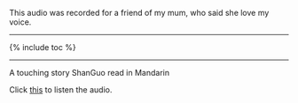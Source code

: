 ﻿This audio was recorded for a friend of my mum, who said she love my voice.
<!--more-->

---
{% include toc %}

---


A touching story ShanGuo read in Mandarin

Click [this](https://mp.weixin.qq.com/s?__biz=MzAxMzY5NDI2NA==&mid=2455124932&idx=1&sn=ee2f333916a698de3e37d4a0e7c20128&chksm=8c3c3f93bb4bb6853ce5d493736e9ffdfb50e7ae1858c8dc5170546fc48f97c12e3976cfab87&mpshare=1&scene=1&srcid=0119kgKDl4ljvNBNkDi5NZmn&key=ccc56fc127f128b76cd75fe4d6aaa88fdb9695320b40b2bada8d4fb138d01478ca660ce4b499a46d7f1911ecfc0729ed6327294908067194a6d82e09c11e6607cc78cadb539ff8f1cdcf930527c27d9a&ascene=0&uin=ODAyMTIyMzgw&devicetype=iMac+MacBookPro12%2C1+OSX+OSX+10.12.2+build(16C67)&version=12010210&nettype=WIFI&fontScale=100&pass_ticket=ib5Zps1mqmd4BeD%2F7v6x5EwLgNa7Da80TMbLcgNtKFqUPy6nacKcWTVuMNvU6%2Bve "Title") to listen the audio.
